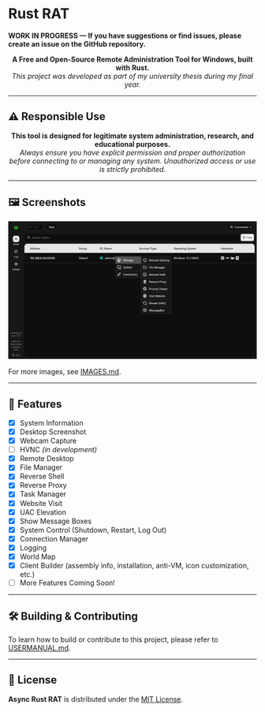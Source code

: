 # Rust RAT
**WORK IN PROGRESS — If you have suggestions or find issues, please create an issue on the GitHub repository.**

<p align="center">
  <strong>A Free and Open-Source Remote Administration Tool for Windows, built with Rust.</strong><br>
  <em>This project was developed as part of my university thesis during my final year.</em>
</p>

---

## ⚠️ Responsible Use

<p align="center">
  <strong>This tool is designed for legitimate system administration, research, and educational purposes.</strong><br>
  <em>Always ensure you have explicit permission and proper authorization before connecting to or managing any system. Unauthorized access or use is strictly prohibited.</em>
</p>

---

## 🖼️ Screenshots

![Home](images/home.png)

For more images, see [IMAGES.md](IMAGES.md).

---

## 🔱 Features

- [x] System Information
- [x] Desktop Screenshot
- [x] Webcam Capture
- [ ] HVNC *(in development)*
- [x] Remote Desktop
- [x] File Manager
- [x] Reverse Shell
- [x] Reverse Proxy
- [x] Task Manager
- [x] Website Visit
- [x] UAC Elevation
- [x] Show Message Boxes
- [x] System Control (Shutdown, Restart, Log Out)
- [x] Connection Manager
- [x] Logging
- [x] World Map
- [x] Client Builder (assembly info, installation, anti-VM, icon customization, etc.)
- [ ] More Features Coming Soon!

---

## 🛠️ Building & Contributing

To learn how to build or contribute to this project, please refer to [USERMANUAL.md](USERMANUAL.md).

---

## 📄 License

**Async Rust RAT** is distributed under the [MIT License](LICENSE).
